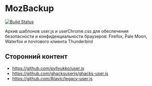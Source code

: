 <!--
This file is part of the MozBackup project,
Copyright (c) 2018 Bogachenko Vyacheslav

MozBackup is a free project: you can distribute it and/or modify
it in accordance with the MIT license published by the Massachusetts Institute of Technology.

The MozBackup project is distributed in the hope that it will be useful,
and is provided "AS IS", WITHOUT ANY WARRANTY, EXPRESSLY EXPRESSED OR IMPLIED.
WE ARE NOT RESPONSIBLE FOR ANY DAMAGES DUE TO THE USE OF THIS PROJECT OR ITS PARTS.
For more information, see the MIT license.

Author: Bogachenko Vyacheslav <https://github.com/bogachenko>
Email: bogachenkove@gmail.com
Github: https://github.com/bogachenko/mozbackup/
Last modified: December 2, 2018
License: MIT <https://github.com/bogachenko/mozbackup/blob/master/LICENSE.md>
Problem reports: https://github.com/bogachenko/mozbackup/issues
Title: README.ru-RU.md
URL: https://github.com/bogachenko/mozbackup/blob/master/README.ru-RU.md

Download the entire MozBackup project at https://github.com/bogachenko/mozbackup/archive/master.zip -->

# MozBackup
[![Build Status](https://travis-ci.org/bogachenko/mozbackup.svg?branch=master)](https://travis-ci.org/bogachenko/mozbackup)

Архив шаблонов user.js и userChrome.css для обеспечения безопасности и конфиденциальности браузеров: Firefox, Pale Moon, Waterfox и почтового клиента Thunderbird

## Сторонний контент
* <https://github.com/pyllyukko/user.js>
* <https://github.com/ghacksuserjs/ghacks-user.js>
* <https://github.com/Atavic/legacy-user.js>
